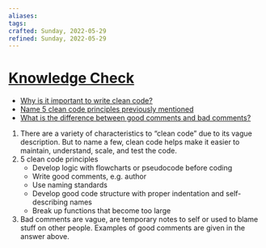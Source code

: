 ```yaml
---
aliases:
tags:
crafted: Sunday, 2022-05-29
refined: Sunday, 2022-05-29
---
```


# [Knowledge Check](https://www.theodinproject.com/paths/foundations/courses/foundations/lessons/clean-code#knowledge-check)

- [Why is it important to write clean code?](https://www.theodinproject.com/paths/foundations/courses/foundations/lessons/clean-code#writing-clean-code)
- [Name 5 clean code principles previously mentioned](https://onextrapixel.com/10-principles-for-keeping-your-programming-code-clean/)
- [What is the difference between good comments and bad comments?](https://onextrapixel.com/10-principles-for-keeping-your-programming-code-clean/)

1. There are a variety of characteristics to “clean code” due to its vague description. But to name a few, clean code helps make it easier to maintain, understand, scale, and test the code.
2. 5 clean code principles
   - Develop logic with flowcharts or pseudocode before coding
   - Write good comments, e.g. author
   - Use naming standards
   - Develop good code structure with proper indentation and self-describing names
   - Break up functions that become too large
3. Bad comments are vague, are temporary notes to self or used to blame stuff on other people. Examples of good comments are given in the answer above.
